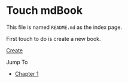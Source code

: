 # Touch mdBook

This file is named `README.md` as the index page.

First touch to do is create a new book.

[Create](./create-a-new-book.md)

Jump To 
- [Chapter 1](./chapter_1.md)
